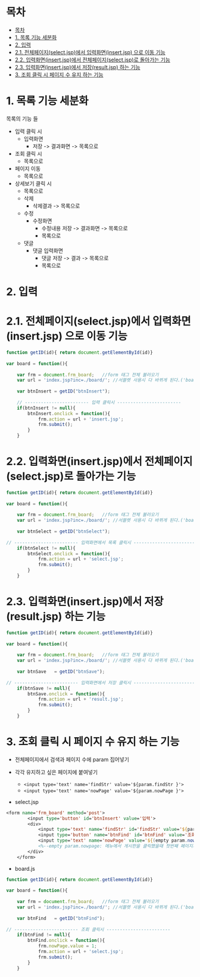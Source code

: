 # 목차

- [목차](#목차)
- [1. 목록 기능 세분화](#1-목록-기능-세분화)
- [2. 입력](#2-입력)
- [2.1. 전체페이지(select.jsp)에서 입력화면(insert.jsp) 으로 이동 기능](#21-전체페이지selectjsp에서-입력화면insertjsp-으로-이동-기능)
- [2.2. 입력화면(insert.jsp)에서 전체페이지(select.jsp)로 돌아가는 기능](#22-입력화면insertjsp에서-전체페이지selectjsp로-돌아가는-기능)
- [2.3. 입력화면(insert.jsp)에서 저장(result.jsp) 하는 기능](#23-입력화면insertjsp에서-저장resultjsp-하는-기능)
- [3. 조회 클릭 시 페이지 수 유지 하는 기능](#3-조회-클릭-시-페이지-수-유지-하는-기능)

# 1. 목록 기능 세분화

목록의 기능 들

- 입력 클릭 시
  - 입력화면
    - 저장 -> 결과화면 -> 목록으로
- 조회 클릭 시
  - 목록으로
- 페이지 이동
  - 목록으로
- 상세보기 클릭 시
  - 목록으로
  - 삭제
    - 삭제결과 -> 목록으로
  - 수정
    - 수정화면
      - 수정내용 저장 -> 결과화면 -> 목록으로
      - 목록으로
  - 댓글
    - 댓글 입력화면
      - 댓글 저장 -> 결과 -> 목록으로
      - 목록으로

# 2. 입력

# 2.1. 전체페이지(select.jsp)에서 입력화면(insert.jsp) 으로 이동 기능

```js
function getID(id){ return document.getElementById(id)}
 
var board = function(){
	
	var frm = document.frm_board;	//form 태그 전체 불러오기
	var url = 'index.jsp?inc=./board/';	//서블렛 사용시 다 바뀌게 된다.('board.do?job=') 이런식으로
	
	var btnInsert = getID("btnInsert");	
	
	// ------------------------ 입력 클릭시 ------------------------	
	if(btnInsert != null){
		btnInsert.onclick = function(){
			frm.action = url + 'insert.jsp';
			frm.submit();			
		}		
	}	
```

# 2.2. 입력화면(insert.jsp)에서 전체페이지(select.jsp)로 돌아가는 기능

```js
function getID(id){ return document.getElementById(id)}
 
var board = function(){
	
	var frm = document.frm_board;	//form 태그 전체 불러오기
	var url = 'index.jsp?inc=./board/';	//서블렛 사용시 다 바뀌게 된다.('board.do?job=') 이런식으로
	
	var btnSelect = getID("btnSelect");
	
// ------------------------ 입력화면에서 목록 클릭시 ------------------------
	if(btnSelect != null){
		btnSelect.onclick = function(){
			frm.action = url + 'select.jsp';
			frm.submit();
		}		
	}
```

# 2.3. 입력화면(insert.jsp)에서 저장(result.jsp) 하는 기능

```js
function getID(id){ return document.getElementById(id)}
 
var board = function(){
	
	var frm = document.frm_board;	//form 태그 전체 불러오기
	var url = 'index.jsp?inc=./board/';	//서블렛 사용시 다 바뀌게 된다.('board.do?job=') 이런식으로
	
	var btnSave   = getID("btnSave");
	
// ------------------------ 입력화면에서 저장 클릭시 ------------------------
	if(btnSave != null){
		btnSave.onclick = function(){
			frm.action = url + 'result.jsp';
			frm.submit();
		}		
	}
```

# 3. 조회 클릭 시 페이지 수 유지 하는 기능

- 전체페이지에서 검색과 페이지 수에 param 집어넣기

- 각각 유지하고 싶은 페이지에 붙여넣기
  - `<input type='text' name='findStr' value='${param.findStr }'>`
  - `<input type='text' name='nowPage' value='${param.nowPage }'>`


- select.jsp
```jsp
<form name='frm_board' method='post'>
		<input type='button' id='btnInsert' value='입력'>
		<div>
			<input type='text' name='findStr' id='findStr' value='${param.findStr }'>
			<input type='button' name='btnFind' id='btnFind' value='조회'>
			<input type='text' name='nowPage' value='${(empty param.nowPage)? 1: param.nowPage }' />	
			<%--empty param.nowpage: 메뉴에서 게시판을 클릭했을때 첫번째 페이지가 나오게끔 설정 --%>			
		</div>
	</form>
```

- board.js
```js
function getID(id){ return document.getElementById(id)}
 
var board = function(){
	
	var frm = document.frm_board;	//form 태그 전체 불러오기
	var url = 'index.jsp?inc=./board/';	//서블렛 사용시 다 바뀌게 된다.('board.do?job=') 이런식으로
	
	var btnFind   = getID("btnFind"); 
	
// ------------------------ 조회 클릭시 ------------------------
	if(btnFind != null){
		btnFind.onclick = function(){
			frm.nowPage.value = 1;
			frm.action = url + 'select.jsp';
			frm.submit();
		}		
	}
```